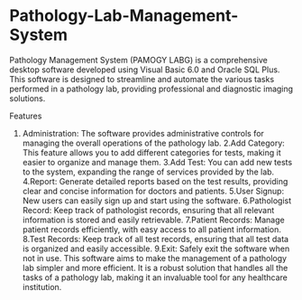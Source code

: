 # Pathology-Lab-Management-System
Pathology Management System (PAMOGY LABG) is a comprehensive desktop software developed using Visual Basic 6.0 and Oracle SQL Plus. This software is designed to streamline and automate the various tasks performed in a pathology lab, providing professional and diagnostic imaging solutions.

Features
1. Administration: The software provides administrative controls for managing the overall operations of the pathology lab.
2.Add Category: This feature allows you to add different categories for tests, making it easier to organize and manage them.
3.Add Test: You can add new tests to the system, expanding the range of services provided by the lab.
4.Report: Generate detailed reports based on the test results, providing clear and concise information for doctors and patients.
5.User Signup: New users can easily sign up and start using the software.
6.Pathologist Record: Keep track of pathologist records, ensuring that all relevant information is stored and easily retrievable.
7.Patient Records: Manage patient records efficiently, with easy access to all patient information.
8.Test Records: Keep track of all test records, ensuring that all test data is organized and easily accessible.
9.Exit: Safely exit the software when not in use.
This software aims to make the management of a pathology lab simpler and more efficient. It is a robust solution that handles all the tasks of a pathology lab, making it an invaluable tool for any healthcare institution.
